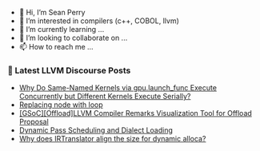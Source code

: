 - 👋 Hi, I’m Sean Perry
- 👀 I’m interested in compilers (c++, COBOL, llvm)
- 🌱 I’m currently learning ...
- 💞️ I’m looking to collaborate on ...
- 📫 How to reach me ...

<!---
s66perry/s66perry is a ✨ special ✨ repository because its `README.md` (this file) appears on your GitHub profile.
You can click the Preview link to take a look at your changes.
--->
### 📕 Latest LLVM Discourse Posts

<!-- DISCOURSE-LLVM:START -->
- [Why Do Same-Named Kernels via gpu.launch_func Execute Concurrently but Different Kernels Execute Serially?](https://discourse.llvm.org/t/why-do-same-named-kernels-via-gpu-launch-func-execute-concurrently-but-different-kernels-execute-serially/85172#post_1)
- [Replacing node with loop](https://discourse.llvm.org/t/replacing-node-with-loop/85171#post_1)
- [[GSoC][Offload]LLVM Compiler Remarks Visualization Tool for Offload Proposal](https://discourse.llvm.org/t/gsoc-offload-llvm-compiler-remarks-visualization-tool-for-offload-proposal/84596#post_3)
- [Dynamic Pass Scheduling and Dialect Loading](https://discourse.llvm.org/t/dynamic-pass-scheduling-and-dialect-loading/85166#post_3)
- [Why does IRTranslator align the size for dynamic alloca?](https://discourse.llvm.org/t/why-does-irtranslator-align-the-size-for-dynamic-alloca/85160#post_2)
<!-- DISCOURSE-LLVM:END -->
